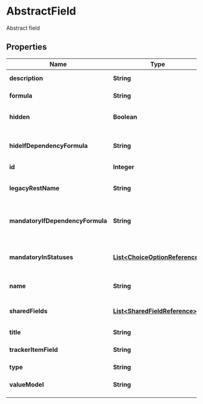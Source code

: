 

# AbstractField

Abstract field

## Properties

| Name | Type | Description | Notes |
|------------ | ------------- | ------------- | -------------|
|**description** | **String** | Description of a field |  [optional] |
|**formula** | **String** | Formula value of a field |  [optional] |
|**hidden** | **Boolean** | Visibility status of a field |  [optional] |
|**hideIfDependencyFormula** | **String** | Hide If dependency formula value of a field |  [optional] |
|**id** | **Integer** | Id of a field |  [optional] |
|**legacyRestName** | **String** | Identifier matching the legacy REST API naming |  [optional] |
|**mandatoryIfDependencyFormula** | **String** | Mandatory If dependency formula value of a field |  [optional] |
|**mandatoryInStatuses** | [**List&lt;ChoiceOptionReference&gt;**](ChoiceOptionReference.md) | List of statuses where the field is mandatory. |  [optional] |
|**name** | **String** | Name of a field |  [optional] |
|**sharedFields** | [**List&lt;SharedFieldReference&gt;**](SharedFieldReference.md) | List of shared fields assigned to this field |  [optional] |
|**title** | **String** | Title of a field |  [optional] |
|**trackerItemField** | **String** | Tracker item&#39;s field name for this field |  [optional] |
|**type** | **String** | Type of a field |  [optional] |
|**valueModel** | **String** | Name of the updater/getter value model |  [optional] |



